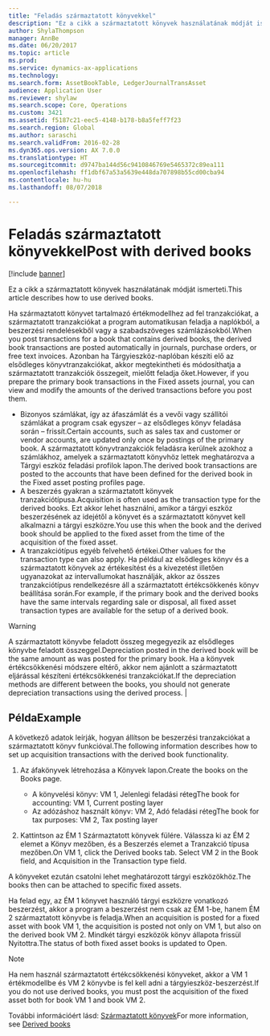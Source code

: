```yaml
---
title: "Feladás származtatott könyvekkel"
description: "Ez a cikk a származtatott könyvek használatának módját ismerteti."
author: ShylaThompson
manager: AnnBe
ms.date: 06/20/2017
ms.topic: article
ms.prod: 
ms.service: dynamics-ax-applications
ms.technology: 
ms.search.form: AssetBookTable, LedgerJournalTransAsset
audience: Application User
ms.reviewer: shylaw
ms.search.scope: Core, Operations
ms.custom: 3421
ms.assetid: f5187c21-eec5-4148-b178-b8a5feff7f23
ms.search.region: Global
ms.author: saraschi
ms.search.validFrom: 2016-02-28
ms.dyn365.ops.version: AX 7.0.0
ms.translationtype: HT
ms.sourcegitcommit: d9747ba144d56c9410846769e5465372c89ea111
ms.openlocfilehash: ff1dbf67a53a5639e448da707898b55cd00cba94
ms.contentlocale: hu-hu
ms.lasthandoff: 08/07/2018

---
```


# <a name="post-with-derived-books"></a><span data-ttu-id="57821-103">Feladás származtatott könyvekkel</span><span class="sxs-lookup"><span data-stu-id="57821-103">Post with derived books</span></span>

[!include [banner](../includes/banner.md)]

<span data-ttu-id="57821-104">Ez a cikk a származtatott könyvek használatának módját ismerteti.</span><span class="sxs-lookup"><span data-stu-id="57821-104">This article describes how to use derived books.</span></span>

<span data-ttu-id="57821-105">Ha származtatott könyvet tartalmazó értékmodellhez ad fel tranzakciókat, a származtatott tranzakciókat a program automatikusan feladja a naplókból, a beszerzési rendelésekből vagy a szabadszöveges számlázásokból.</span><span class="sxs-lookup"><span data-stu-id="57821-105">When you post transactions for a book that contains derived books, the derived book transactions are posted automatically in journals, purchase orders, or free text invoices.</span></span> <span data-ttu-id="57821-106">Azonban ha Tárgyieszköz-naplóban készíti elő az elsődleges könyvtranzakciókat, akkor megtekintheti és módosíthatja a származtatott tranzakciók összegeit, mielőtt feladja őket.</span><span class="sxs-lookup"><span data-stu-id="57821-106">However, if you prepare the primary book transactions in the Fixed assets journal, you can view and modify the amounts of the derived transactions before you post them.</span></span>
-   <span data-ttu-id="57821-107">Bizonyos számlákat, így az áfaszámlát és a vevői vagy szállítói számlákat a program csak egyszer – az elsődleges könyv feladása során – frissít.</span><span class="sxs-lookup"><span data-stu-id="57821-107">Certain accounts, such as sales tax and customer or vendor accounts, are updated only once by postings of the primary book.</span></span> <span data-ttu-id="57821-108">A származtatott könyvtranzakciók feladásra kerülnek azokhoz a számlákhoz, amelyek a származtatott könyvhöz lettek meghatározva a Tárgyi eszköz feladási profilok lapon.</span><span class="sxs-lookup"><span data-stu-id="57821-108">The derived book transactions are posted to the accounts that have been defined for the derived book in the Fixed asset posting profiles page.</span></span>
-   <span data-ttu-id="57821-109">A beszerzés gyakran a származtatott könyvek tranzakciótípusa.</span><span class="sxs-lookup"><span data-stu-id="57821-109">Acquisition is often used as the transaction type for the derived books.</span></span> <span data-ttu-id="57821-110">Ezt akkor lehet használni, amikor a tárgyi eszköz beszerzésének az idejétől a könyvet és a származtatott könyvet kell alkalmazni a tárgyi eszközre.</span><span class="sxs-lookup"><span data-stu-id="57821-110">You use this when the book and the derived book should be applied to the fixed asset from the time of the acquisition of the fixed asset.</span></span>
-   <span data-ttu-id="57821-111">A tranzakciótípus egyéb felvehető értékei.</span><span class="sxs-lookup"><span data-stu-id="57821-111">Other values for the transaction type can also apply.</span></span> <span data-ttu-id="57821-112">Ha például az elsődleges könyv és a származtatott könyvek az értékesítést és a kivezetést illetően ugyanazokat az intervallumokat használják, akkor az összes tranzakciótípus rendelkezésre áll a származtatott értékcsökkenés könyv beállítása során.</span><span class="sxs-lookup"><span data-stu-id="57821-112">For example, if the primary book and the derived books have the same intervals regarding sale or disposal, all fixed asset transaction types are available for the setup of a derived book.</span></span>

> [!WARNING]
> <span data-ttu-id="57821-113">A származtatott könyvbe feladott összeg megegyezik az elsődleges könyvbe feladott összeggel.</span><span class="sxs-lookup"><span data-stu-id="57821-113">Depreciation posted in the derived book will be the same amount as was posted for the primary book.</span></span> <span data-ttu-id="57821-114">Ha a könyvek értékcsökkenési módszere eltérő, akkor nem ajánlott a származtatott eljárással készíteni értékcsökkenési tranzakciókat.</span><span class="sxs-lookup"><span data-stu-id="57821-114">If the depreciation methods are different between the books, you should not generate depreciation transactions using the derived process.</span></span> |

## <a name="example"></a><span data-ttu-id="57821-115">Példa</span><span class="sxs-lookup"><span data-stu-id="57821-115">Example</span></span> 
<span data-ttu-id="57821-116">A következő adatok leírják, hogyan állítson be beszerzési tranzakciókat a származtatott könyv funkcióval.</span><span class="sxs-lookup"><span data-stu-id="57821-116">The following information describes how to set up acquisition transactions with the derived book functionality.</span></span>

1.  <span data-ttu-id="57821-117">Az áfakönyvek létrehozása a Könyvek lapon.</span><span class="sxs-lookup"><span data-stu-id="57821-117">Create the books on the Books page.</span></span>
    -   <span data-ttu-id="57821-118">A könyvelési könyv: VM 1, Jelenlegi feladási réteg</span><span class="sxs-lookup"><span data-stu-id="57821-118">The book for accounting: VM 1, Current posting layer</span></span>
    -   <span data-ttu-id="57821-119">Az adózáshoz használt könyv: VM 2, Adó feladási réteg</span><span class="sxs-lookup"><span data-stu-id="57821-119">The book for tax purposes: VM 2, Tax posting layer</span></span>

2.  <span data-ttu-id="57821-120">Kattintson az ÉM 1 Származtatott könyvek fülére. Válassza ki az ÉM 2 elemet a Könyv mezőben, és a Beszerzés elemet a Tranzakció típusa mezőben.</span><span class="sxs-lookup"><span data-stu-id="57821-120">On VM 1, click the Derived books tab. Select VM 2 in the Book field, and Acquisition in the Transaction type field.</span></span>

<span data-ttu-id="57821-121">A könyveket ezután csatolni lehet meghatározott tárgyi eszközökhöz.</span><span class="sxs-lookup"><span data-stu-id="57821-121">The books then can be attached to specific fixed assets.</span></span> 

<span data-ttu-id="57821-122">Ha felad egy, az ÉM 1 könyvet használó tárgyi eszközre vonatkozó beszerzést, akkor a program a beszerzést nem csak az ÉM 1-be, hanem ÉM 2 származtatott könyvbe is feladja.</span><span class="sxs-lookup"><span data-stu-id="57821-122">When an acquisition is posted for a fixed asset with book VM 1, the acquisition is posted not only on VM 1, but also on the derived book VM 2.</span></span> <span data-ttu-id="57821-123">Mindkét tárgyi eszközök könyv állapota frissül Nyitottra.</span><span class="sxs-lookup"><span data-stu-id="57821-123">The status of both fixed asset books is updated to Open.</span></span>

> [!NOTE]                                                                                                         
> <span data-ttu-id="57821-124">Ha nem használ származtatott értékcsökkenési könyveket, akkor a VM 1 értékmodellbe és VM 2 könyvbe is fel kell adni a tárgyieszköz-beszerzést.</span><span class="sxs-lookup"><span data-stu-id="57821-124">If you do not use derived books, you must post the acquisition of the fixed asset both for book VM 1 and book VM 2.</span></span>

<span data-ttu-id="57821-125">További információért lásd: [Származtatott könyvek](derived-books.md)</span><span class="sxs-lookup"><span data-stu-id="57821-125">For more information, see [Derived books](derived-books.md)</span></span>




